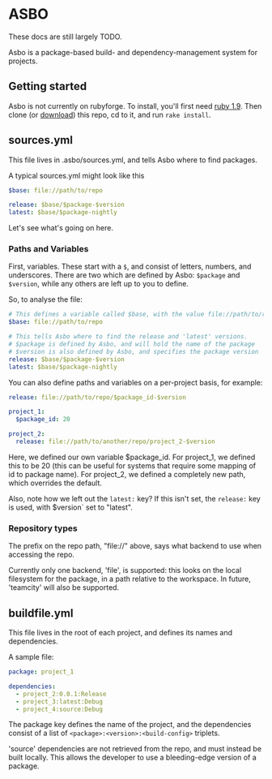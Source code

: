 ASBO
====

These docs are still largely TODO.

Asbo is a package-based build- and dependency-management system for projects.


Getting started
---------------

Asbo is not currently on rubyforge.
To install, you'll first need [ruby 1.9](http://rubyinstaller.org/downloads/).
Then clone (or [download](https://github.com/canton7/asbo/archive/master.zip)) this repo, cd to it, and run `rake install`.


sources.yml
-----------

This file lives in .asbo/sources.yml, and tells Asbo where to find packages.

A typical sources.yml might look like this

```yaml
$base: file://path/to/repo

release: $base/$package-$version
latest: $base/$package-nightly
```

Let's see what's going on here.

### Paths and Variables

First, variables. These start with a `$`, and consist of letters, numbers, and underscores.
There are two which are defined by Asbo: `$package` and `$version`, while any others are left up to you to define.

So, to analyse the file:

```yaml
# This defines a variable called $base, with the value file://path/to/repo
$base: file://path/to/repo

# This tells Asbo where to find the release and 'latest' versions.
# $package is defined by Asbo, and will hold the name of the package
# $version is also defined by Asbo, and specifies the package version
release: $base/$package-$version
latest: $base/$package-nightly
```

You can also define paths and variables on a per-project basis, for example:

```yaml
release: file://path/to/repo/$package_id-$version

project_1:
  $package_id: 20

project_2:
  release: file://path/to/another/repo/project_2-$version
```

Here, we defined our own variable $package_id. For project_1, we defined this to be 20 (this can be useful for systems that require some mapping of id to package name).
For project_2, we defined a completely new path, which overrides the default.

Also, note how we left out the `latest:` key? If this isn't set, the `release:` key is used, with $version` set to "latest".

### Repository types

The prefix on the repo path, "file://" above, says what backend to use when accessing the repo.

Currently only one backend, 'file', is supported: this looks on the local filesystem for the package, in a path relative to the workspace.
In future, 'teamcity' will also be supported.

buildfile.yml
-------------

This file lives in the root of each project, and defines its names and dependencies.

A sample file:

```yaml
package: project_1

dependencies:
  - project_2:0.0.1:Release
  - project_3:latest:Debug
  - project_4:source:Debug
```

The package key defines the name of the project, and the dependencies consist of a list of `<package>:<version>:<build-config>` triplets.

'source' dependencies are not retrieved from the repo, and must instead be built locally.
This allows the developer to use a bleeding-edge version of a package.

